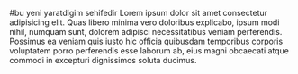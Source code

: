 #bu yeni yaratdigim sehifedir
Lorem ipsum dolor sit amet consectetur adipisicing elit. Quas libero minima vero doloribus explicabo, ipsum modi nihil, numquam sunt, dolorem adipisci necessitatibus veniam perferendis. Possimus ea veniam quis iusto hic officia quibusdam temporibus corporis voluptatem porro perferendis esse laborum ab, eius magni obcaecati atque commodi in excepturi dignissimos soluta ducimus.
